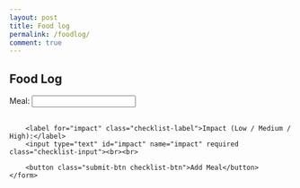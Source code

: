 ```yaml
---
layout: post
title: Food log
permalink: /foodlog/
comment: true
---
```

<h2 class="checklist-title">Food Log</h2>

<div class="checklist-section">
    <form id="foodForm" class="checklist-form">
        <label for="meal" class="checklist-label">Meal:</label>
        <input type="text" id="meal" name="meal" required class="checklist-input"><br><br>

        <label for="impact" class="checklist-label">Impact (Low / Medium / High):</label>
        <input type="text" id="impact" name="impact" required class="checklist-input"><br><br>

        <button class="submit-btn checklist-btn">Add Meal</button>
    </form>
</div>

<div class="checklist-container">
    <p id="count" class="checklist-count"></p>
    <div class="checklist-items" id="food-items"></div>
</div>

<script type="module">
    import { pythonURI, fetchOptions } from '{{ site.baseurl }}/assets/js/api/config.js';

    document.getElementById("foodForm").addEventListener("submit", async function(event) {
        event.preventDefault();

        const meal = document.getElementById("meal").value.trim();
        const impact = document.getElementById("impact").value.trim();
        const token = localStorage.getItem("jwt");

        if (!meal || !impact) return;

        console.log("Sending:", { meal, impact });

        try {
            const response = await fetch(`${pythonURI}/api/foodlog`, {
                ...fetchOptions,
                method: "POST",
                headers: {
                    ...fetchOptions.headers,
                    "Authorization": `Bearer ${token}`
                },

                body: JSON.stringify({ meal, impact })
            });

            if (!response.ok) {
                throw new Error("Failed to log meal: " + response.statusText);
            }

            alert("Meal logged successfully!");
            document.getElementById("foodForm").reset();
            fetchFoodLogs();
        } catch (error) {
            console.error("Error logging meal:", error);
            alert("Error: " + error.message);
        }
    });

    async function fetchFoodLogs() {
        const token = localStorage.getItem("jwt");

        try {
            const response = await fetch(`${pythonURI}/api/foodlog/user`, {
                ...fetchOptions,
                method: "GET",
            headers: {
             ...fetchOptions.headers,
            "Authorization": `Bearer ${token}`
            }

            });

            if (!response.ok) {
                throw new Error("Failed to fetch logs: " + response.statusText);
            }

            const logs = await response.json();
            document.getElementById("count").innerHTML = `<h4>Total Meals: ${logs.length || 0}</h4>`;

            const container = document.getElementById("food-items");
            container.innerHTML = "";

            logs.forEach(log => {
                const div = document.createElement("div");
                div.className = "checklist-item";
                div.innerHTML = `
                    <span><strong>${log.meal}</strong> — Impact: ${log.impact}</span>
                    <button class="delete-btn" data-id="${log.id}">Delete</button>
                `;
                container.appendChild(div);
            });

            document.querySelectorAll(".delete-btn").forEach(button => {
                button.addEventListener("click", function () {
                    deleteFoodLog(this.getAttribute("data-id"));
                });
            });

        } catch (error) {
            console.error("Error fetching logs:", error);
        }
    }

    async function deleteFoodLog(id) {
        const token = localStorage.getItem("jwt");

        try {
            await fetch(`${pythonURI}/api/foodlog`, {
                ...fetchOptions,
                method: "DELETE",
            headers: {
                ...fetchOptions.headers,
                "Authorization": `Bearer ${token}`
            },

                body: JSON.stringify({ id })
            });
            fetchFoodLogs();
        } catch (error) {
            console.error("Error deleting log:", error);
        }
    }

    document.addEventListener("DOMContentLoaded", fetchFoodLogs);
</script>
